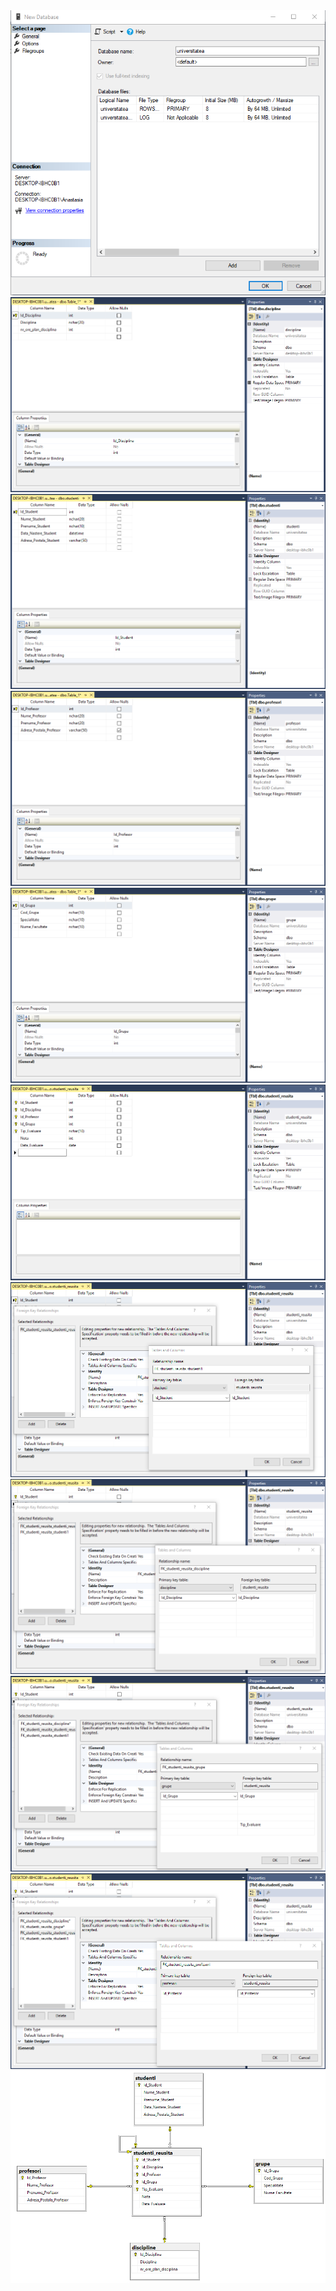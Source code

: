 
<img src="https://github.com/iondodon/DB/blob/main/Lab3-universitatea/img/m1.png"/>
<img src="https://github.com/iondodon/DB/blob/main/Lab3-universitatea/img/m2.png"/>
<img src="https://github.com/iondodon/DB/blob/main/Lab3-universitatea/img/m3.png"/>
<img src="https://github.com/iondodon/DB/blob/main/Lab3-universitatea/img/m4.png"/>
<img src="https://github.com/iondodon/DB/blob/main/Lab3-universitatea/img/m5.png"/>
<img src="https://github.com/iondodon/DB/blob/main/Lab3-universitatea/img/m6.png"/>
<img src="https://github.com/iondodon/DB/blob/main/Lab3-universitatea/img/m7.png"/>
<img src="https://github.com/iondodon/DB/blob/main/Lab3-universitatea/img/m8.png"/>
<img src="https://github.com/iondodon/DB/blob/main/Lab3-universitatea/img/m9.png"/>
<img src="https://github.com/iondodon/DB/blob/main/Lab3-universitatea/img/m10.png"/>
<img src="https://github.com/iondodon/DB/blob/main/Lab3-universitatea/img/m11.png"/>
